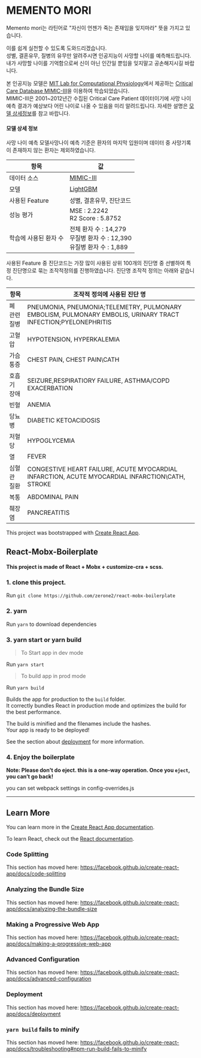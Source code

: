 # MEMENTO MORI

Memento mori는 라틴어로 "자신이 언젠가 죽는 존재임을 잊지마라" 뜻을 가지고 있습니다.

이를 쉽게 실천할 수 있도록 도와드리겠습니다.</br> 
성별, 결혼유무, 질병의 유무만 알려주시면 인공지능이 사망할 나이를 예측해드립니다.</br> 
내가 사망할 나이를 기억함으로써 신이 아닌 인간일 뿐임을 잊지말고 공손해지시길 바랍니다.

본 인공지능 모델은 [MIT Lab for Computational Physiology](https://lcp.mit.edu/)에서 제공하는 [Critical Care Database MIMIC-III](https://mimic.physionet.org/)을 이용하여 학습되었습니다. </br> MIMIC-III은 2001~2012년간 수집된 Critical Care Patient 데이터이기에 사망 나이 예측 결과가 예상보다 어린 나이로 나올 수 있음을 미리 알려드립니다. 자세한 설명은 [모델 상세정보](https://github.com/CDP-BETA/memento-mori/blob/master/README.md#%EB%AA%A8%EB%8D%B8-%EC%83%81%EC%84%B8-%EC%A0%95%EB%B3%B4)를 참고 바랍니다.

#### 모델 상세 정보 

사망 나이 예측 모델사망나이 예측 기준은 환자의 마지막 입원이며 데이터 중 사망기록이 존재하지 않는 환자는 제외하였습니다. 

| 항목                  | 값                                                           |
| --------------------- | ------------------------------------------------------------ |
| 데이터 소스           | [MIMIC-III](https://mimic.physionet.org/)                    |
| 모델                  | [LightGBM](https://github.com/microsoft/LightGBM)            |
| 사용된 Feature        | 성별, 결혼유무, 진단코드                                     |
| 성능 평가             | MSE : 2.2242<br />R2 Score : 5.8752                          |
| 학습에 사용된 환자 수 | 전체 환자 수 : 14,279<br />무질병 환자 수 : 12,390<br />유질병 환자 수 : 1,889 |

사용된 Feature 중 진단코드는 가장 많이 사용된 상위 100개의 진단명 중 선별하여 특정 진단명으로 묶는 조작적정의를 진행하였습니다. 진단명 조작적 정의는 아래와 같습니다.

| 항목         | 조작적 정의에 사용된 진단 명                                 |
| ------------ | ------------------------------------------------------------ |
| 폐 관련 질병 | PNEUMONIA, PNEUMONIA;TELEMETRY, PULMONARY EMBOLISM, PULMONARY EMBOLIS, URINARY TRACT INFECTION;PYELONEPHRITIS |
| 고혈압       | HYPOTENSION, HYPERKALEMIA                                    |
| 가슴통증     | CHEST PAIN, CHEST PAIN\CATH                                  |
| 호흡기 장애  | SEIZURE,RESPIRATIORY FAILURE, ASTHMA/COPD EXACERBATION       |
| 빈혈         | ANEMIA                                                       |
| 당뇨병       | DIABETIC KETOACIDOSIS                                        |
| 저혈당       | HYPOGLYCEMIA                                                 |
| 열           | FEVER                                                        |
| 심혈관 질환  | CONGESTIVE HEART FAILURE, ACUTE MYOCARDIAL INFARCTION, ACUTE MYOCARDIAL INFARCTION\\CATH, STROKE |
| 복통         | ABDOMINAL PAIN                                               |
| 췌장염       | PANCREATITIS                                                 |



This project was bootstrapped with [Create React App](https://github.com/facebook/create-react-app).

## React-Mobx-Boilerplate

#### This project is made of React + Mobx + customize-cra + scss.

### 1. clone this project.

Run 
```git clone https://github.com/zerone2/react-mobx-boilerplate```

### 2. yarn 

Run ```yarn``` to download dependencies

### 3. yarn start or yarn build

>To Start app in dev mode

Run ```yarn start```

>To build app in prod mode

Run ```yarn build```

Builds the app for production to the `build` folder.<br />
It correctly bundles React in production mode and optimizes the build for the best performance.

The build is minified and the filenames include the hashes.<br />
Your app is ready to be deployed!

See the section about [deployment](https://facebook.github.io/create-react-app/docs/deployment) for more information.

### 4. Enjoy the boilerplate

**Note: Please don't do eject. this is a one-way operation. Once you `eject`, you can’t go back!**

you can set webpack settings in config-overrides.js


---


## Learn More

You can learn more in the [Create React App documentation](https://facebook.github.io/create-react-app/docs/getting-started).

To learn React, check out the [React documentation](https://reactjs.org/).


### Code Splitting

This section has moved here: https://facebook.github.io/create-react-app/docs/code-splitting

### Analyzing the Bundle Size

This section has moved here: https://facebook.github.io/create-react-app/docs/analyzing-the-bundle-size

### Making a Progressive Web App

This section has moved here: https://facebook.github.io/create-react-app/docs/making-a-progressive-web-app

### Advanced Configuration

This section has moved here: https://facebook.github.io/create-react-app/docs/advanced-configuration

### Deployment

This section has moved here: https://facebook.github.io/create-react-app/docs/deployment

### `yarn build` fails to minify

This section has moved here: https://facebook.github.io/create-react-app/docs/troubleshooting#npm-run-build-fails-to-minify
